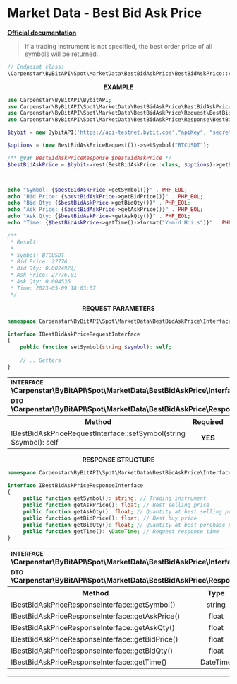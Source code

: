 # Market Data - Best Bid Ask Price
<b>[Official documentation](https://bybit-exchange.github.io/docs/spot/public/bid-ask)</b>

> If a trading instrument is not specified, the best order price of all symbols will be returned.

```php
// Endpoint class:
\Carpenstar\ByBitAPI\Spot\MarketData\BestBidAskPrice\BestBidAskPrice::class
```

<p align="center" width="100%"><b>EXAMPLE</b></p>

```php
use Carpenstar\ByBitAPI\BybitAPI;
use Carpenstar\ByBitAPI\Spot\MarketData\BestBidAskPrice\BestBidAskPrice;
use Carpenstar\ByBitAPI\Spot\MarketData\BestBidAskPrice\Request\BestBidAskPriceRequest;
use Carpenstar\ByBitAPI\Spot\MarketData\BestBidAskPrice\Response\BestBidAskPriceResponse;

$bybit = new BybitAPI('https://api-testnet.bybit.com',"apiKey", "secret");

$options = (new BestBidAskPriceRequest())->setSymbol("BTCUSDT");

/** @var BestBidAskPriceResponse $bestBidAskPrice */
$bestBidAskPrice = $bybit->rest(BestBidAskPrice::class, $options)->getBody()->fetch();



echo "Symbol: {$bestBidAskPrice->getSymbol()}" . PHP_EOL;
echo "Bid Price: {$bestBidAskPrice->getBidPrice()}" . PHP_EOL;
echo "Bid Qty: {$bestBidAskPrice->getBidQty()}" . PHP_EOL;
echo "Ask Price: {$bestBidAskPrice->getAskPrice()}" . PHP_EOL;
echo "Ask Qty: {$bestBidAskPrice->getAskQty()}" . PHP_EOL;
echo "Time: {$bestBidAskPrice->getTime()->format("Y-m-d H:i:s")}" . PHP_EOL;

/**
 * Result:
 *
 * Symbol: BTCUSDT
 * Bid Price: 27776
 * Bid Qty: 0.002492{}
 * Ask Price: 27776.01
 * Ask Qty: 0.004536
 * Time: 2023-05-09 18:03:57
 */
```

<p align="center" width="100%"><b>REQUEST PARAMETERS</b></p>

```php
namespace Carpenstar\ByBitAPI\Spot\MarketData\BestBidAskPrice\Interfaces;

interface IBestBidAskPriceRequestInterface
{
    public function setSymbol(string $symbol): self;
    
    // .. Getters
}
```

<table style="width: 100%">
   <tr>
     <td colspan="3">
         <sup><b>INTERFACE</b></sup> <br />
         <b>\Carpenstar\ByBitAPI\Spot\MarketData\BestBidAskPrice\Interfaces\IBestBidAskPriceRequestInterface::class</b>
     </td>
   </tr>
   <tr>
     <td colspan="3">
         <sup><b>DTO</b></sup> <br />
         <b>\Carpenstar\ByBitAPI\Spot\MarketData\BestBidAskPrice\Response\BestBidAskPriceResponse::class</b>
     </td>
   </tr>
   <tr>
     <th style="width: 40%; text-align: center">Method</th>
     <th style="width: 10%; text-align: center">Required</th>
     <th style="width: 50%; text-align: center">Description</th>
   </tr>
   <tr>
     <td>IBestBidAskPriceRequestInterface::setSymbol(string $symbol): self</td>
     <td style="text-align: center"><b>YES</b></td>
     <td>Line with trading pair ticker</td>
   </tr>
</table>

<p align="center" width="100%"><b>RESPONSE STRUCTURE</b></p>

```php
namespace Carpenstar\ByBitAPI\Spot\MarketData\BestBidAskPrice\Interfaces;

interface IBestBidAskPriceResponseInterface
{
     public function getSymbol(): string; // Trading instrument
     public function getAskPrice(): float; // Best selling price
     public function getAskQty(): float; // Quantity at best selling price
     public function getBidPrice(): float; // Best buy price
     public function getBidQty(): float; // Quantity at best purchase price
     public function getTime(): \DateTime; // Request response time
}
```

<table style="width: 100%">
   <tr>
     <td colspan="3">
         <sup><b>INTERFACE</b></sup> <br />
         <b>\Carpenstar\ByBitAPI\Spot\MarketData\BestBidAskPrice\Interfaces\IBestBidAskPriceResponseInterface::class</b>
     </td>
   </tr>
   <tr>
     <td colspan="3">
         <sup><b>DTO</b></sup> <br />
         <b>\Carpenstar\ByBitAPI\Spot\MarketData\BestBidAskPrice\Response\BestBidAskPriceResponse::class</b>
     </td>
   </tr>
   <tr>
     <th style="width: 30%; text-align: center">Method</th>
     <th style="width: 20%; text-align: center">Type</th>
     <th style="width: 50%; text-align: center">Description</th>
   </tr>
   <tr>
     <td>IBestBidAskPriceResponseInterface::getSymbol()</td>
     <td style="text-align: center">string</td>
     <td> Trading instrument </td>
   </tr>
   <tr>
     <td>IBestBidAskPriceResponseInterface::getAskPrice()</td>
     <td style="text-align: center">float</td>
     <td> Best selling price </td>
   </tr>
   <tr>
     <td>IBestBidAskPriceResponseInterface::getAskQty()</td>
     <td style="text-align: center">float</td>
     <td> Quantity at best selling price </td>
   </tr>
   <tr>
     <td>IBestBidAskPriceResponseInterface::getBidPrice()</td>
     <td style="text-align: center">float</td>
     <td> Best purchase price </td>
   </tr>
   <tr>
     <td>IBestBidAskPriceResponseInterface::getBidQty()</td>
     <td style="text-align: center">float</td>
     <td> Quantity at best purchase price </td>
   </tr>
   <tr>
     <td>IBestBidAskPriceResponseInterface::getTime()</td>
     <td style="text-align: center">DateTime</td>
     <td> Request response time </td>
   </tr>
</table>

---